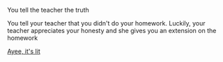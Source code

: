 You tell the teacher the truth

You tell your teacher that you didn't do your homework.
Luckily, your teacher appreciates your honesty and she gives you an extension on the homework

[Ayee, it's lit](good-day.md)